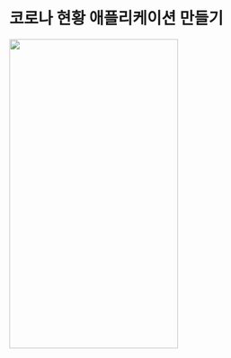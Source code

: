 코로나 현황 애플리케이션 만들기
===========
<img src="https://user-images.githubusercontent.com/55949986/204124751-b665f876-07f6-4fd4-9ef4-7d30a6f3894c.gif" width="300" height="550"/>
